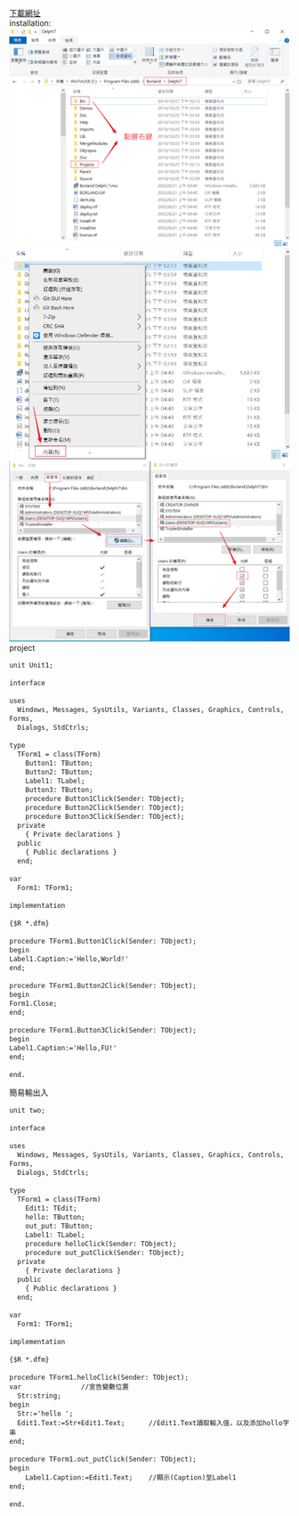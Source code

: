 <a href="https://winworldpc.com/product/delphi/70">下載網址</a><br>
installation:
![image](https://github.com/iachievedream/notebook/blob/master/picture/delphi1.png)
![image](https://github.com/iachievedream/notebook/blob/master/picture/delphi2.png)
![image](https://github.com/iachievedream/notebook/blob/master/picture/delphi3.png)
<br>
project

~~~
unit Unit1;

interface

uses
  Windows, Messages, SysUtils, Variants, Classes, Graphics, Controls, Forms,
  Dialogs, StdCtrls;

type
  TForm1 = class(TForm)
    Button1: TButton;
    Button2: TButton;
    Label1: TLabel;
    Button3: TButton;
    procedure Button1Click(Sender: TObject);
    procedure Button2Click(Sender: TObject);
    procedure Button3Click(Sender: TObject);
  private
    { Private declarations }
  public
    { Public declarations }
  end;

var
  Form1: TForm1;

implementation

{$R *.dfm}

procedure TForm1.Button1Click(Sender: TObject);
begin
Label1.Caption:='Hello,World!'
end;

procedure TForm1.Button2Click(Sender: TObject);
begin
Form1.Close;
end;

procedure TForm1.Button3Click(Sender: TObject);
begin
Label1.Caption:='Hello,FU!'
end;

end.
~~~

簡易輸出入

~~~
unit two;

interface

uses
  Windows, Messages, SysUtils, Variants, Classes, Graphics, Controls, Forms,
  Dialogs, StdCtrls;

type
  TForm1 = class(TForm)
    Edit1: TEdit;
    hello: TButton;
    out_put: TButton;
    Label1: TLabel;    
    procedure helloClick(Sender: TObject);
    procedure out_putClick(Sender: TObject);
  private
    { Private declarations }
  public
    { Public declarations }
  end;

var
  Form1: TForm1;

implementation

{$R *.dfm}

procedure TForm1.helloClick(Sender: TObject);
var               //宣告變數位置
  Str:string;
begin
  Str:='hello ';
  Edit1.Text:=Str+Edit1.Text;      //Edit1.Text讀取輸入值，以及添加hollo字串
end;

procedure TForm1.out_putClick(Sender: TObject);
begin
    Label1.Caption:=Edit1.Text;    //顯示(Caption)至Label1
end;

end.
~~~